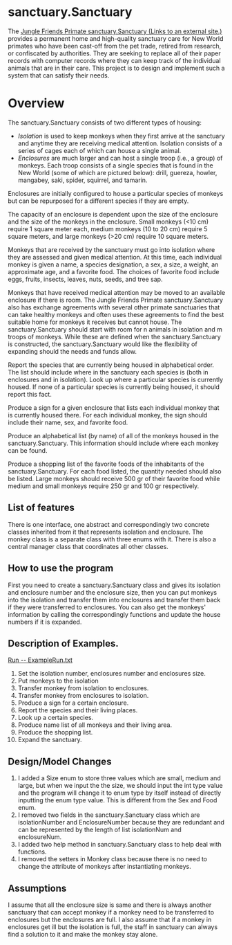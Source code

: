 ﻿# sanctuary.Sanctuary
The [Jungle Friends Primate sanctuary.Sanctuary (Links to an external site.)](https://www.junglefriends.org/monkeys/) provides a permanent home and high-quality sanctuary care for New World primates who have been cast-off from the pet trade, retired from research, or confiscated by authorities. They are seeking to replace all of their paper records with computer records where they can keep track of the individual animals that are in their care. This project is to design and implement such a system that can satisfy their needs.
# **Overview**

The sanctuary.Sanctuary consists of two different types of housing:
-   _Isolation_  is used to keep monkeys when they first arrive at the sanctuary and anytime they are receiving medical attention. Isolation consists of a series of cages each of which can house a single animal.
-   _Enclosures_  are much larger and can host a single troop (i.e., a group) of monkeys. Each troop consists of a single species that is found in the New World (some of which are pictured below): drill, guereza, howler, mangabey, saki, spider, squirrel, and tamarin.

Enclosures are initially configured to house a particular species of monkeys but can be repurposed for a different species if they are empty.

The capacity of an enclosure is dependent upon the size of the enclosure and the size of the monkeys in the enclosure. Small monkeys (<10 cm) require 1 square meter each, medium monkeys (10 to 20 cm) require 5 square meters, and large monkeys (>20 cm) require 10 square meters.

Monkeys that are received by the sanctuary must go into isolation where they are assessed and given medical attention. At this time, each individual monkey is given a name, a species designation, a sex, a size, a weight, an approximate age, and a favorite food. The choices of favorite food include eggs, fruits, insects, leaves, nuts, seeds, and tree sap.

Monkeys that have received medical attention may be moved to an available enclosure if there is room. The Jungle Friends Primate sanctuary.Sanctuary also has exchange agreements with several other primate sanctuaries that can take healthy monkeys and often uses these agreements to find the best suitable home for monkeys it receives but cannot house.
The sanctuary.Sanctuary should start with room for n animals in isolation and m troops of monkeys. While these are defined when the sanctuary.Sanctuary is constructed, the sanctuary.Sanctuary would like the flexibility of expanding should the needs and funds allow.

Report the species that are currently being housed in alphabetical order. The list should include where in the sanctuary each species is (both in enclosures and in isolation).
Look up where a particular species is currently housed. If none of a particular species is currently being housed, it should report this fact.

Produce a sign for a given enclosure that lists each individual monkey that is currently housed there. For each individual monkey, the sign should include their name, sex, and favorite food.

Produce an alphabetical list (by name) of all of the monkeys housed in the sanctuary.Sanctuary. This information should include where each monkey can be found.

Produce a shopping list of the favorite foods of the inhabitants of the sanctuary.Sanctuary. For each food listed, the quantity needed should also be listed. Large monkeys should receive 500 gr of their favorite food while medium and small monkeys require 250 gr and 100 gr respectively.

## **List of features**

There is one interface, one abstract and correspondingly two concrete classes inherited from it that represents isolation and enclosure. The monkey class is a separate class with three enums with it. There is also a central manager class that coordinates all other classes.

## **How to use the program**

First you need to create a sanctuary.Sanctuary class and gives its isolation and enclosure number and the enclosure size, then you can put monkeys into the isolation and transfer them into enclosures and transfer them back if they were transferred to enclosures. You can also get the monkeys' information by calling the correspondingly functions and update the house numbers if it is expanded.

## **Description of Examples.**

<u>Run -- ExampleRun.txt </u>
1. Set the isolation number, enclosures number and enclosures size.
2. Put monkeys to the isolation
3. Transfer monkey from isolation to enclosures.
4. Transfer monkey from enclosures to isolation.
5. Produce a sign for a certain enclosure.
8. Report the species and their living places.
9. Look up a certain species.
10. Produce name list of all monkeys and their living area.
11. Produce the shopping list.
12. Expand the sanctuary.

## **Design/Model Changes**

1. I added a Size enum to store three values which are small, medium and large, but when we input the the size, we should input the int type value and the program will change it to enum type by itself instead of directly inputting the enum type value. This is different from the Sex and Food enum.
2. I removed two fields in the sanctuary.Sanctuary class which are isolationNumber and EnclosureNumber because they are redundant and can be represented by the length of list isolationNum and enclosureNum.
3. I added two help method in sanctuary.Sanctuary class to help deal with functions.
4. I removed the setters in Monkey class because there is no need to change the attribute of monkeys after instantiating monkeys.

## **Assumptions**

I assume that all the enclosure size is same and there is always another sanctuary that can accept monkey if a monkey need to be transferred to enclosures but the enclosures are full. I also assume that if a monkey in enclosures get ill but the isolation is full, the staff in sanctuary can always find a solution to it and make the monkey stay alone.


